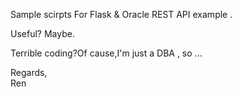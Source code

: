 Sample scirpts For Flask & Oracle REST API example .  
  
Useful? Maybe.  
  
Terrible coding?Of cause,I'm just a DBA , so ...
  
Regards,  
Ren  
